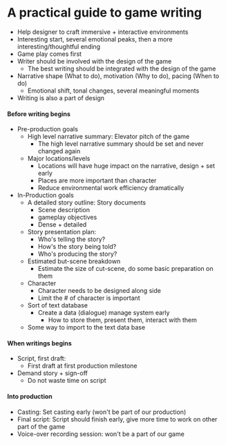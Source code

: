 # A practical guide to game writing

- Help designer to craft immersive + interactive environments
- Interesting start, several emotional peaks, then a more interesting/thoughtful ending
- Game play comes first
- Writer should be involved with the design of the game
  - The best writing should be integrated with the design of the game
- Narrative shape (What to do), motivation (Why to do), pacing (When to do)
  - Emotional shift, tonal changes, several meaningful moments
- Writing is also a part of design

#### Before writing begins

- Pre-production goals
  - High level narrative summary: Elevator pitch of the game
    - The high level narrative summary should be set and never changed again
  - Major locations/levels
    - Locations will have huge impact on the narrative, design + set early
    - Places are more important than character
    - Reduce environmental work efficiency dramatically
- In-Production goals
  - A detailed story outline: Story documents
    - Scene description
    - gameplay objectives
    - Dense + detailed
  - Story presentation plan:
    - Who's telling the story?
    - How's the story being told?
    - Who's producing the story?
  - Estimated but-scene breakdown
    - Estimate the size of cut-scene, do some basic preparation on them
  - Character
    - Character needs to be designed along side
    - Limit the # of character is important
  - Sort of text database
    - Create a data (dialogue) manage system early
      - How to store them, present them, interact with them
  - Some way to import to the text data base

#### When writings begins

- Script, first draft: 
  - First draft at first production milestone
- Demand story + sign-off
  - Do not waste time on script

#### Into production

- Casting: Set casting early (won't be part of our production)
- Final script: Script should finish early, give more time to work on other part of the game
- Voice-over recording session: won't be a part of our game